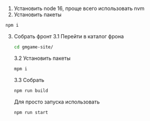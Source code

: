 1. Установить node 16, проще всего использовать nvm
2. Установить пакеты
```bash
npm i
```
3. Собрать фронт
    3.1 Перейти в каталог фрона
    ```bash
    cd gmgame-site/
    ```
    3.2 Установить пакеты
    ```bash
    mpm i
    ``` 
    3.3 Собрать
    ```bash
    npm run build
    ``` 

    Для просто запуска использовать
    ```bash
    npm run start
    ```
